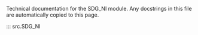 Technical documentation for the SDG_NI module. Any docstrings in this file are automatically copied to this page. 

::: src.SDG_NI